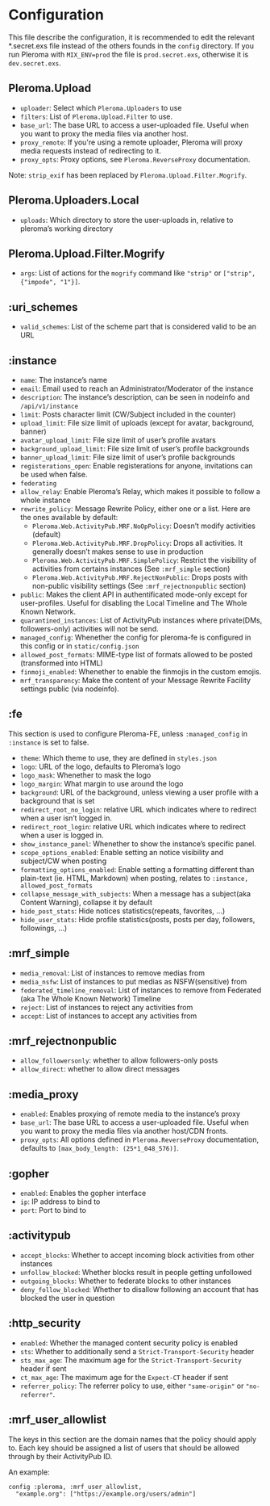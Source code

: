 # Configuration

This file describe the configuration, it is recommended to edit the relevant *.secret.exs file instead of the others founds in the ``config`` directory.
If you run Pleroma with ``MIX_ENV=prod`` the file is ``prod.secret.exs``, otherwise it is ``dev.secret.exs``.

## Pleroma.Upload
* `uploader`: Select which `Pleroma.Uploaders` to use
* `filters`: List of `Pleroma.Upload.Filter` to use.
* `base_url`: The base URL to access a user-uploaded file. Useful when you want to proxy the media files via another host.
* `proxy_remote`: If you're using a remote uploader, Pleroma will proxy media requests instead of redirecting to it.
* `proxy_opts`: Proxy options, see `Pleroma.ReverseProxy` documentation.

Note: `strip_exif` has been replaced by `Pleroma.Upload.Filter.Mogrify`.

## Pleroma.Uploaders.Local
* `uploads`: Which directory to store the user-uploads in, relative to pleroma’s working directory

## Pleroma.Upload.Filter.Mogrify

* `args`: List of actions for the `mogrify` command like `"strip"` or `["strip", {"impode", "1"}]`.

## :uri_schemes
* `valid_schemes`: List of the scheme part that is considered valid to be an URL

## :instance
* `name`: The instance’s name
* `email`: Email used to reach an Administrator/Moderator of the instance
* `description`: The instance’s description, can be seen in nodeinfo and ``/api/v1/instance``
* `limit`: Posts character limit (CW/Subject included in the counter)
* `upload_limit`: File size limit of uploads (except for avatar, background, banner)
* `avatar_upload_limit`: File size limit of user’s profile avatars
* `background_upload_limit`: File size limit of user’s profile backgrounds
* `banner_upload_limit`: File size limit of user’s profile backgrounds
* `registerations_open`: Enable registerations for anyone, invitations can be used when false.
* `federating`
* `allow_relay`: Enable Pleroma’s Relay, which makes it possible to follow a whole instance
* `rewrite_policy`: Message Rewrite Policy, either one or a list. Here are the ones available by default:
  * `Pleroma.Web.ActivityPub.MRF.NoOpPolicy`: Doesn’t modify activities (default)
  * `Pleroma.Web.ActivityPub.MRF.DropPolicy`: Drops all activities. It generally doesn’t makes sense to use in production
  * `Pleroma.Web.ActivityPub.MRF.SimplePolicy`: Restrict the visibility of activities from certains instances (See ``:mrf_simple`` section)
  * `Pleroma.Web.ActivityPub.MRF.RejectNonPublic`: Drops posts with non-public visibility settings (See ``:mrf_rejectnonpublic`` section)
* `public`: Makes the client API in authentificated mode-only except for user-profiles. Useful for disabling the Local Timeline and The Whole Known Network.
* `quarantined_instances`: List of ActivityPub instances where private(DMs, followers-only) activities will not be send.
* `managed_config`: Whenether the config for pleroma-fe is configured in this config or in ``static/config.json``
* `allowed_post_formats`: MIME-type list of formats allowed to be posted (transformed into HTML)
* `finmoji_enabled`: Whenether to enable the finmojis in the custom emojis.
* `mrf_transparency`: Make the content of your Message Rewrite Facility settings public (via nodeinfo).

## :fe
This section is used to configure Pleroma-FE, unless ``:managed_config`` in ``:instance`` is set to false.

* `theme`: Which theme to use, they are defined in ``styles.json``
* `logo`: URL of the logo, defaults to Pleroma’s logo
* `logo_mask`: Whenether to mask the logo
* `logo_margin`: What margin to use around the logo
* `background`: URL of the background, unless viewing a user profile with a background that is set
* `redirect_root_no_login`: relative URL which indicates where to redirect when a user isn’t logged in.
* `redirect_root_login`: relative URL which indicates where to redirect when a user is logged in.
* `show_instance_panel`: Whenether to show the instance’s specific panel.
* `scope_options_enabled`: Enable setting an notice visibility and subject/CW when posting
* `formatting_options_enabled`: Enable setting a formatting different than plain-text (ie. HTML, Markdown) when posting, relates to ``:instance, allowed_post_formats``
* `collapse_message_with_subjects`: When a message has a subject(aka Content Warning), collapse it by default
* `hide_post_stats`: Hide notices statistics(repeats, favorites, …)
* `hide_user_stats`: Hide profile statistics(posts, posts per day, followers, followings, …)

## :mrf_simple
* `media_removal`: List of instances to remove medias from
* `media_nsfw`: List of instances to put medias as NSFW(sensitive) from
* `federated_timeline_removal`: List of instances to remove from Federated (aka The Whole Known Network) Timeline
* `reject`: List of instances to reject any activities from
* `accept`: List of instances to accept any activities from

## :mrf_rejectnonpublic
* `allow_followersonly`: whether to allow followers-only posts
* `allow_direct`: whether to allow direct messages

## :media_proxy
* `enabled`: Enables proxying of remote media to the instance’s proxy
* `base_url`: The base URL to access a user-uploaded file. Useful when you want to proxy the media files via another host/CDN fronts.
* `proxy_opts`: All options defined in `Pleroma.ReverseProxy` documentation, defaults to `[max_body_length: (25*1_048_576)]`.

## :gopher
* `enabled`: Enables the gopher interface
* `ip`: IP address to bind to
* `port`: Port to bind to

## :activitypub
* ``accept_blocks``: Whether to accept incoming block activities from other instances
* ``unfollow_blocked``: Whether blocks result in people getting unfollowed
* ``outgoing_blocks``: Whether to federate blocks to other instances
* ``deny_follow_blocked``: Whether to disallow following an account that has blocked the user in question

## :http_security
* ``enabled``: Whether the managed content security policy is enabled
* ``sts``: Whether to additionally send a `Strict-Transport-Security` header
* ``sts_max_age``: The maximum age for the `Strict-Transport-Security` header if sent
* ``ct_max_age``: The maximum age for the `Expect-CT` header if sent
* ``referrer_policy``: The referrer policy to use, either `"same-origin"` or `"no-referrer"`.

## :mrf_user_allowlist

The keys in this section are the domain names that the policy should apply to.
Each key should be assigned a list of users that should be allowed through by
their ActivityPub ID.

An example:

```
config :pleroma, :mrf_user_allowlist,
  "example.org": ["https://example.org/users/admin"]
```
